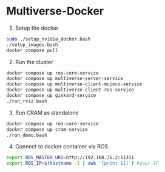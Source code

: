 # Multiverse-Docker

1. Setup the docker

```bash
sudo ./setup_nvidia_docker.bash
./setup_images.bash
docker compose pull
```

2. Run the cluster

```bash
docker compose up ros-core-service
docker compose up multiverse-server-service
docker compose up multiverse-client-mujoco-service
docker compose up multiverse-client-ros-service
docker compose up giskard-service
./run_rviz.bash
```

3. Run CRAM as standalone

```bash
docker compose up ros-core-service
docker compose up cram-service
./run_demo.bash
```

4. Connect to docker container via ROS

```bash
export ROS_MASTER_URI=http://192.168.75.2:11311
export ROS_IP=$(hostname -I | awk '{print $1}') #your IP
```
